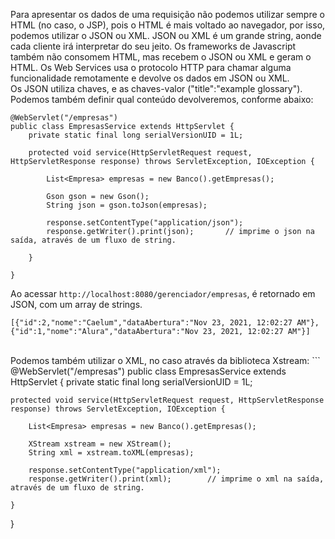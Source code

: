 Para apresentar os dados de uma requisição não podemos utilizar sempre o HTML (no caso, o JSP), pois o HTML é mais voltado ao navegador, por isso, podemos utilizar o JSON ou XML. JSON ou XML é um grande string, aonde cada cliente irá interpretar do seu jeito. Os frameworks de Javascript também não consomem HTML, mas recebem o JSON ou XML e geram o HTML. Os Web Services usa o protocolo HTTP para chamar alguma funcionalidade remotamente e devolve os dados em JSON ou XML.<br>
Os JSON utiliza chaves, e as chaves-valor ("title":"example glossary"). Podemos também definir qual conteúdo devolveremos, conforme abaixo:
```
@WebServlet("/empresas")
public class EmpresasService extends HttpServlet {
	private static final long serialVersionUID = 1L;

	protected void service(HttpServletRequest request, HttpServletResponse response) throws ServletException, IOException {

		List<Empresa> empresas = new Banco().getEmpresas();
	
		Gson gson = new Gson();
		String json = gson.toJson(empresas);
	
		response.setContentType("application/json");
		response.getWriter().print(json); 		// imprime o json na saída, através de um fluxo de string.
		
	}

}
```
Ao acessar `http://localhost:8080/gerenciador/empresas`, é retornado em JSON, com um array de strings.
```
[{"id":2,"nome":"Caelum","dataAbertura":"Nov 23, 2021, 12:02:27 AM"},{"id":1,"nome":"Alura","dataAbertura":"Nov 23, 2021, 12:02:27 AM"}]
```
<br>
Podemos também utilizar o XML, no caso através da biblioteca Xstream:
```
@WebServlet("/empresas")
public class EmpresasService extends HttpServlet {
	private static final long serialVersionUID = 1L;

	protected void service(HttpServletRequest request, HttpServletResponse response) throws ServletException, IOException {

		List<Empresa> empresas = new Banco().getEmpresas();
	
		XStream xstream = new XStream();
		String xml = xstream.toXML(empresas);
	
		response.setContentType("application/xml");
		response.getWriter().print(xml); 		// imprime o xml na saída, através de um fluxo de string.
		
	}

}
```